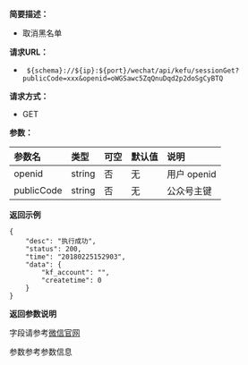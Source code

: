 **简要描述：** 

- 取消黑名单

**请求URL：** 
- ` ${schema}://${ip}:${port}/wechat/api/kefu/sessionGet?publicCode=xxx&openid=oWGSawc5ZqQnuDqd2p2doSgCyBTQ`
  
**请求方式：**
- GET

**参数：** 

| 参数名 | 类型 | 可空 | 默认值 | 说明 |
| :-- | :-- | :-- | :-- | :-- |
| openid | string | 否 | 无 | 用户 openid |
| publicCode | string | 否 | 无 | 公众号主键 |

 **返回示例**

``` 
{
    "desc": "执行成功",
    "status": 200,
    "time": "20180225152903",
    "data": {
        "kf_account": "",
        "createtime": 0
    }
}
```


**返回参数说明**

字段请参考[微信官网](https://mp.weixin.qq.com/wiki?t=resource/res_main&id=mp1458044820) 

参数参考参数信息




